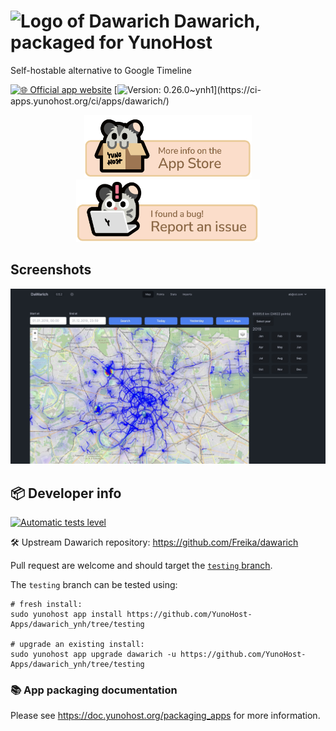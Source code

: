 <!--
N.B.: This README was automatically generated by <https://github.com/YunoHost/apps_tools/blob/main/readme_generator>
It shall NOT be edited by hand.
-->

<h1>
  <img src="https://raw.githubusercontent.com/YunoHost/apps/main/logos/dawarich.png" width="32px" alt="Logo of Dawarich">
  Dawarich, packaged for YunoHost
</h1>

Self-hostable alternative to Google Timeline 

[![🌐 Official app website](https://img.shields.io/badge/Official_app_website-darkgreen?style=for-the-badge)](https://dawarich.app/)
[![Version: 0.26.0~ynh1](https://img.shields.io/badge/Version-0.26.0~ynh1-rgba(0,150,0,1)?style=for-the-badge)](https://ci-apps.yunohost.org/ci/apps/dawarich/)

<div align="center">
<a href="https://apps.yunohost.org/app/dawarich"><img height="100px" src="https://github.com/YunoHost/yunohost-artwork/raw/refs/heads/main/badges/neopossum-badges/badge_more_info_on_the_appstore.svg"/></a>
<a href="https://github.com/YunoHost-Apps/dawarich_ynh/issues"><img height="100px" src="https://github.com/YunoHost/yunohost-artwork/raw/refs/heads/main/badges/neopossum-badges/badge_report_an_issue.svg"/></a>
</div>


## Screenshots
![Screenshot of Dawarich](./doc/screenshots/dawarich.jpeg)

## 📦 Developer info

[![Automatic tests level](https://apps.yunohost.org/badge/cilevel/dawarich)](https://ci-apps.yunohost.org/ci/apps/dawarich/)

🛠️ Upstream Dawarich repository: <https://github.com/Freika/dawarich>

Pull request are welcome and should target the [`testing` branch](https://github.com/YunoHost-Apps/dawarich_ynh/tree/testing).

The `testing` branch can be tested using:
```
# fresh install:
sudo yunohost app install https://github.com/YunoHost-Apps/dawarich_ynh/tree/testing

# upgrade an existing install:
sudo yunohost app upgrade dawarich -u https://github.com/YunoHost-Apps/dawarich_ynh/tree/testing
```

### 📚 App packaging documentation

Please see <https://doc.yunohost.org/packaging_apps> for more information.